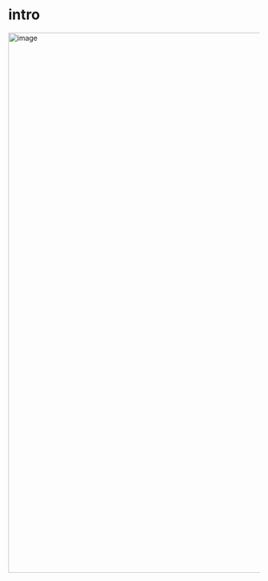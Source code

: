 <h1>intro</h1>
<img width="1920" height="1080" alt="image" src="https://github.com/user-attachments/assets/b94fa061-86cc-402d-9d76-10634e74cd91" />
